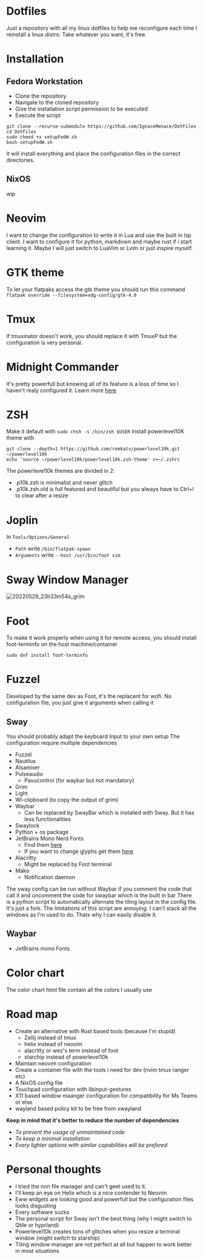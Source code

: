 # Dotfiles
Just a repository with all my linux dotfiles to help me reconfigure each time I reinstall a linux distro.
Take whatever you want, it's free.
# Installation
## Fedora Workstation
- Clone the repository
- Navigate to the cloned repository
- Give the installation script permission to be executed
- Execute the script
```
git clone --recurse-submodule https://github.com/IgnaceMenace/DotFiles
cd DotFiles
sudo chmod +x setupFedW.sh
bash setupFedW.sh
```
It will install everything and place the configuration files in the correct directories.
## NixOS
wip
# Neovim
I want to change the configuration to write it in Lua and use the built in lsp client.
I want to configure it for python, markdown and maybe rust if i start learning it. 
Maybe I will just switch to LuaVim or Lvim or just inspire myself.
# GTK theme
To let your flatpaks access the gtk theme you should run this command
`flatpak override --filesystem=xdg-config/gtk-4.0`
# Tmux
If tmuxinator doesn't work, you should replace it with TmuxP but the configuration is very personal.
# Midnight Commander
It's pretty powerfull but knowing all of its feature is a loss of time so I haven't realy configured it.
Learn more [here](https://klimer.eu/2015/05/01/use-midnight-commander-like-a-pro/)
# ZSH
Make it default with `sudo chsh -s /bin/zsh $USER`
Install powerlevel10K theme with 
```
git clone --depth=1 https://github.com/romkatv/powerlevel10k.git ~/powerlevel10k
echo 'source ~/powerlevel10k/powerlevel10k.zsh-theme' >>~/.zshrc
```
The powerlevel10k themes are divided in 2:
- .p10k.zsh is minimalist and never glitch
- .p10k.zsh.old is full featured and beautiful but you always have to Ctrl+l to clear after a resize
# Joplin
In `Tools/Options/General`
- `Path` write `/bin/flatpak-spawn`
- `Arguments` write `--host /usr/bin/foot vim`
# Sway Window Manager
![20220529_23h33m54s_grim](https://user-images.githubusercontent.com/74070019/170892201-65f62493-ed11-4c46-a08b-77e637be05cb.png)
# Foot
To make it work properly when using it for remote access, 
you should install foot-terminfo on the host machine/container
```
sudo dnf install foot-terminfo
```
# Fuzzel
Developed by the same dev as Foot, it's the replacent for wofi.
No configuration file, you just give it arguments when calling it
## Sway

You should probably adapt the keyboard Input to your own setup
The configuration require multiple dependencies
- Fuzzel
- Nautilus
- Alsamixer
- Pulseaudio
  - Pavucontrol (for waybar but not mandatory)
- Grim
- Light
- Wl-clipboard (to copy the output of grim)
- Waybar
  - Can be replaced by SwayBar which is installed with Sway.
  But it has less functionalities
- Swaylock
- Python + os package
- JetBrains Mono Nerd Fonts 
  - Find them [here](https://www.nerdfonts.com/font-downloads)
  - If you want to change glyphs get them [here](https://fontawesome.com/v5/search?s=solid%2Cbrands)
- Alacritty
  - Might be replaced by Foot terminal
- Mako
  - Notification daemon

The sway config can be run without Waybar if you comment the code that call it
and uncomment the code for swaybar which is the built in bar
There is a python script to automatically alternate the tiling layout in the config file.
It's just a fork.
The limitations of this script are annoying. I can't stack all the windows as I'm used to do.
Thats why I can easily disable it.

## Waybar
- JetBrains mono Fonts
# Color chart
The color chart html file contain all the colors I usually use
# Road map
- Create an alternative with Rust based tools (because I'm stupid)
  - Zellij instead of tmux
  - helix instead of neovim
  - alacritty or wez's term instead of foot
  - starchip instead of powerlevel10k
- Maintain neovim configuration
- Create a container file with the tools i need for dev (nvim tmux ranger etc)
- A NixOS config file
- Touchpad configuration with libinput-gestures
- X11 based window maanger configuration for compatibility for Ms Teams or else
- wayland based policy kit to be free from xwayland

**Keep in mind that it's better to reduce the number of dependencies**
- *To prevent the usage of unmaintained code*
- *To keep a minimal installation*
- *Every lighter options with similar capabilities will be prefered*
# Personal thoughts
- I tried the nnn file manager and can't geet used to it.
- I'll keep an eye on Helix which is a nice contender to Neovim
- Eww widgets are looking good and powerfull but the configuration files looks disgusting
- Every software sucks
- The personal script for Sway isn't the best thing (why I might switch to Qtile or hyprland)
- Powerlevel10k creates tons of glitches when you resize a terminal window (might switch to starship)
- Tiling window manager are not perfect at all but happen to work better in most situations
